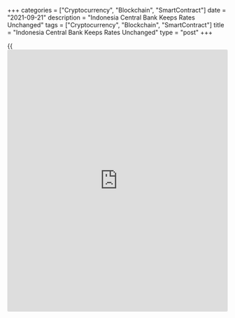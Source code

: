 +++
categories = ["Cryptocurrency", "Blockchain", "SmartContract"]
date = "2021-09-21"
description = "Indonesia Central Bank Keeps Rates Unchanged"
tags = ["Cryptocurrency", "Blockchain", "SmartContract"]
title = "Indonesia Central Bank Keeps Rates Unchanged"
type = "post"
+++

{{<iframe id="large-banner" src="https://www.bounty.group/#slide=8.0" width="100%" height="600" scrolling="no" style="border: 0px solid rgb(216, 221, 230); border-radius: 3px;">}}

Indonesia's central bank left its key rates unchanged on Tuesday, as
widely expected, in order to maintain the exchange rate stability and
underpin economic growth.

The board of governors of Bank Indonesia decided to hold the the BI
7-Day reverse repo rate at 3.50 percent. The previous change in the rate
was a quarter-point reduction in February.

The deposit facility rate was maintained at 2.75 percent and the lending
facility rates at 4.25 percent.

The board expects economic recovery to continue in line with accelerated
vaccinations, strong export performance, wider opening of priority
sectors, and continued [policy](https://www.fintechee.com/policy/) stimulus. Economic growth was predicted to
remain within the range of BI's projection at 3.5 percent - 4.3 percent.

With the [economy][1] rebounding on the back of a fall in virus cases
but the rupiah holding up well, Gareth Leather, an economist at Capital
Economics, said the interest rates will be left on hold until the end of
next year.

There is concern that Fed tapering could put some downward pressure on
the currency, but Indonesia is generally much better placed to withstand
a shift in global risk sentiment due to an improvement in the current
account position, the economist noted.  
  
The central bank forecast the current account deficit in 2021 to remain
low in the range of 0.6 percent -1.4 percent of GDP.

For comments and feedback [contact](https://www.playgroundfx.com/contact/): editorial@rtt[news](https://www.letsplayfx.com/blog/forex-news-website/).com

[Economic News][1]

 **What parts of the world are seeing the best (and worst) economic
performances lately? Click[here][2] to check out our [Econ Scorecard][2]
and find out! See up-to-the-moment [ranking](https://www.playgroundfx.com/blog/crypto-exchange-ranking/)s for the best and worst
performers in [GDP][2], [unemployment rate][3], [inflation][4] and much
more.**

   1. www.rtt[news](https://www.letsplayfx.com/blog/forex-news-website/).com/Content/EconomicNews.aspx
   2. www.rtt[news](https://www.letsplayfx.com/blog/forex-news-website/).com/economic-scorecard/world-rank/GDP/highest-performance.aspx
   3. www.rtt[news](https://www.letsplayfx.com/blog/forex-news-website/).com/economic-scorecard/world-rank/unemployment-rate/lowest-performance.aspx
   4. www.rtt[news](https://www.letsplayfx.com/blog/forex-news-website/).com/economic-scorecard/world-rank/CPI/highest-performance.aspx